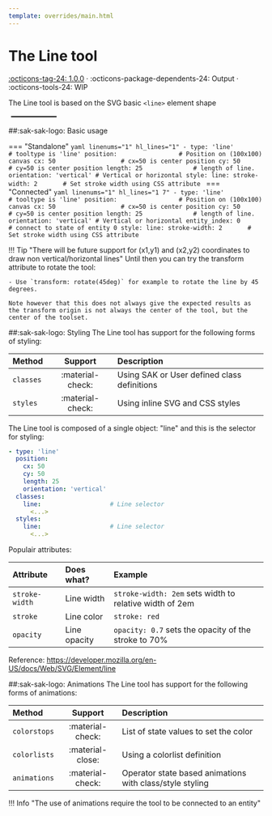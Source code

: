 ```yaml
---
template: overrides/main.html
---
```


[line-tool support]: https://github.com/amoebelabs/swiss-army-knife/releases/tag/1.0.0
# The Line tool
[:octicons-tag-24: 1.0.0][line-tool support] ·
:octicons-package-dependents-24: Output ·
:octicons-tools-24: WIP

The Line tool is based on the SVG basic `<line>` element shape

<svg viewBox="0 0 100 10" xmlns="http://www.w3.org/2000/svg" width="100px">
  <line x1="5" y1="5" x2="95" y2="5" stroke="black" stroke-width="2"/>
</svg>

##:sak-sak-logo: Basic usage

=== "Standalone"
    ```yaml linenums="1" hl_lines="1"
    - type: 'line'              # tooltype is 'line'
      position:                 # Position on (100x100) canvas
        cx: 50                  # cx=50 is center position
        cy: 50                  # cy=50 is center position
        length: 25              # length of line.
        orientation: 'vertical' # Vertical or horizontal
      style:
        line:
          stroke-width: 2       # Set stroke width using CSS attribute
    ```
=== "Connected"
    ```yaml linenums="1" hl_lines="1 7"
    - type: 'line'              # tooltype is 'line'
      position:                 # Position on (100x100) canvas
        cx: 50                  # cx=50 is center position
        cy: 50                  # cy=50 is center position
        length: 25              # length of line.
        orientation: 'vertical' # Vertical or horizontal
      entity_index: 0           # connect to state of entity 0
      style:
        line:
          stroke-width: 2       # Set stroke width using CSS attribute
    ```

!!! Tip "There will be future support for (x1,y1) and (x2,y2) coordinates to draw non vertical/horizontal lines"
    Until then you can try the transform attribute to rotate the tool:
    
    - Use `transform: rotate(45deg)` for example to rotate the line by 45 degrees.
    
    Note however that this does not always give the expected results as the transform origin is not always the center of the tool, but the center of the toolset.
    
##:sak-sak-logo: Styling
The Line tool has support for the following forms of styling:

| Method       | Support          | Description |
| :----------- | :--------------: | :-------------------- |
| `classes`    | :material-check: | Using SAK or User defined class definitions |
| `styles`     | :material-check: | Using inline SVG and CSS styles |


The Line tool is composed of a single object: "line" and this is the selector for styling:
```yaml linenums="1" hl_lines="8 11"
- type: 'line'
  position:
    cx: 50
    cy: 50
    length: 25
    orientation: 'vertical'
  classes:
    line:                   # Line selector
      <...>
  styles:
    line:                   # Line selector
      <...>
```

Populair attributes:

| Attribute      | Does what?         | Example                                                 |
| :------------- | :----------------- | :------------------------------------------------------ |
| `stroke-width` | Line width         | `stroke-width: 2em` sets width to relative width of 2em |
| `stroke`       | Line color         | `stroke: red`                                           |
| `opacity`      | Line opacity       | `opacity: 0.7` sets the opacity of the stroke to 70%    |

Reference: https://developer.mozilla.org/en-US/docs/Web/SVG/Element/line

##:sak-sak-logo: Animations
The Line tool has support for the following forms of animations:

| Method       | Support          | Description            |
| :----------- | :--------------: | :-------------------- |
| `colorstops` | :material-check: | List of state values to set the color |
| `colorlists` | :material-close: | Using a colorlist definition |
| `animations` | :material-check: | Operator state based animations with class/style styling |


!!! Info "The use of animations require the tool to be connected to an entity"


